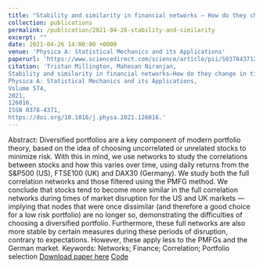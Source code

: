 ```yaml
---
title: "Stability and similarity in financial networks — How do they change in times of turbulence?"
collection: publications
permalink: /publication/2021-04-26-stability-and-similarity
excerpt: ""
date: 2021-04-26 14:00:00 +0000
venue: 'Physica A: Statistical Mechanics and its Applications'
paperurl: 'https://www.sciencedirect.com/science/article/pii/S0378437121002880'
citation: 'Tristan Millington, Mahesan Niranjan,
Stability and similarity in financial networks—How do they change in times of turbulence?
Physica A: Statistical Mechanics and its Applications,
Volume 574,
2021,
126016,
ISSN 0378-4371,
https://doi.org/10.1016/j.physa.2021.126016.'
---
```

Abstract: Diversified portfolios are a key component of modern portfolio theory, based on the idea of choosing uncorrelated or unrelated stocks to minimize risk. With this in mind, we use networks to study the correlations between stocks and how this varies over time, using daily returns from the S&P500 (US), FTSE100 (UK) and DAX30 (Germany). We study both the full correlation networks and those filtered using the PMFG method. We conclude that stocks tend to become more similar in the full correlation networks during times of market disruption for the US and UK markets — implying that nodes that were once dissimilar (and therefore a good choice for a low risk portfolio) are no longer so, demonstrating the difficulties of choosing a diversified portfolio. Furthermore, these full networks are also more stable by certain measures during these periods of disruption, contrary to expectations. However, these apply less to the PMFGs and the German market.
Keywords: Networks; Finance; Correlation; Portfolio selection
[Download paper here](https://www.sciencedirect.com/science/article/pii/S0378437121002880)
[Code](https://github.com/shazzzm/stability-and-similarity-in-financial-networks)
